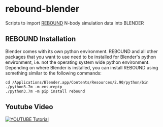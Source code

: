 # rebound-blender
Scripts to import [REBOUND](https://github.com/hannorein/rebound) N-body simulation data into BLENDER


## REBOUND Installation
Blender comes with its own python environment. REBOUND and all other packages that you want to use need to be installed for Blender's python environment, i.e. not the operating system wide python environment. Depending on where Blender is installed, you can install REBOUND using something similar to the following commands:

```
cd /Applications/Blender.app/Contents/Resources/2.90/python/bin
./python3.7m -m ensurepip
./python3.7m -m pip install rebound
```



## Youtube Video

[![YOUTUBE Tutorial](http://img.youtube.com/vi/jx76rtaJB7A/0.jpg)](http://www.youtube.com/watch?v=jx76rtaJB7A/0.jpg "Youtube Tutorial")



